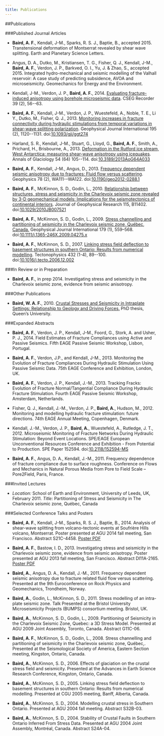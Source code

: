```yaml
--- 
title: Publications
---
```


##Publications

###Published Journal Articles
-   **Baird, A. F.**, Kendall, J-M., Sparks, R. S. J., Baptie, B., accepted 2015. Transtensional deformation of Montserrat revealed by shear wave splitting. Earth and Planetary Science Letters.

-	Angus, D. A., Dutko, M., Kristiansen, T. G., Fisher, Q. J., Kendall, J-M., **Baird, A. F.**, Verdon, J. P., Barkved, O. I., Yu, J. & Zhao, S., accepted 2015. Integrated hydro-mechanical and seismic modelling of the Valhall reservoir: A case study of predicting subsidence, AVOA and microseismicity. Geomechanics for Energy and the Environment.

-   Kendall, J-M., Verdon, J. P., **Baird, A. F.**, 2014.
    [Evaluating fracture-induced anisotropy using borehole microseismic data](/publications/Kendall2014). CSEG Recorder 39 (2), 56--63.

-   **Baird, A. F.**, Kendall, J-M., Verdon, J. P., Wuestefeld, A., Noble, T. E., Li Y., Dutko, M., Fisher, Q. J., 2013.
    [Monitoring increases in fracture connectivity during hydraulic stimulations from temporal variations in shear-wave splitting polarization](/publications/baird2013a). Geophysical Journal International 195 (2), 1120--1131.
    doi:[10.1093/gji/ggt274](http://dx.doi.org/10.1093/gji/ggt274)

-   Harland, S. R., Kendall, J-M., Stuart, G., Lloyd, G., **Baird, A. F.**, 
    Smith, A., Prichard, H., Brisbourne, A., 2013. [Deformation in the Rutford ice stream, West Antarctica: measuring shear-wave anisotropy using icequakes](/publications/harland2013). Annals of Glaciology 54 (64) 
    105--114.
    doi:[10.3189/2013AoG64A033](http://dx.doi.org/10.3189/2013AoG64A033)

-   **Baird, A. F.**, Kendall, J-M., Angus, D., 2013.
    [Frequency dependent seismic anisotropy due to fractures: Fluid flow
    versus scattering](/publications/baird2013). Geophysics 78 (2), WA111-–WA122.
    doi:[10.1190/geo2012-0288.1](http://dx.doi.org/10.1190/geo2012-0288.1)

-   **Baird, A. F.**, McKinnon, S. D., Godin, L., 2010. [Relationship
    between structures, stress and seismicity in the Charlevoix seismic
    zone revealed by 3-D geomechanical models: Implications for the
    seismotectonics of continental interiors](/publications/baird2010). Journal of Geophysical
    Research 115, B11402.
    doi:[10.1029/2010JB007521](http://dx.doi.org/10.1029/2010JB007521)

-   **Baird, A. F.**, McKinnon, S. D., Godin, L., 2009. [Stress
    channelling and partitioning of seismicity in the Charlevoix seismic
    zone, Québec, Canada.](/publications/baird2009) Geophysical Journal International 179 (1), 559–568.    
    doi:[10.1111/j.1365-246X.2009.04275.x](http://dx.doi.org/10.1111/j.1365-246X.2009.04275.x)

-   **Baird, A. F.**, McKinnon, S. D., 2007. [Linking stress field
    deflection to basement structures in southern Ontario: Results from
    numerical modelling](/publications/baird2007). Tectonophysics 432 (1-4), 89--100.
    doi:[10.1016/j.tecto.2006.12.002](http://dx.doi.org/10.1016/j.tecto.2006.12.002)
    
###In Review or in Preparation

-   **Baird, A. F.**, in prep 2014. Investigating stress and seismicity in the Charlevoix seismic zone, evidence from seismic anisotropy.


    
###Other Publications

-   **Baird, W. A. F.**, 2010. [Crustal Stresses and Seismicity in Intraplate Settings: Relationship to Geology and Driving Forces.](/publications/baird_phd) PhD thesis, Queen’s University.
    
###Expanded Abstracts

-   **Baird, A. F.**, Verdon, J. P., Kendall, J-M., Foord, G., Stork, A. and Usher, P. J., 2014. Field Estimates of Fracture Compliances using Active and Passive Seismics. Fifth EAGE Passive Seismic Workshop, Lisbon, Portugal.

-   **Baird, A. F.**, Verdon, J.P., and Kendall, J-M., 2013. Monitoring the Evolution of Fracture Compliances During Hydraulic Stimulation Using Passive Seismic Data. 75th EAGE Conference and Exhibition, London, UK.

-   **Baird, A. F.**, Verdon, J. P., Kendall, J.-M., 2013. Tracking Fracks: 
    Evolution of Fracture Normal/Tangential Compliance During Hydraulic 
    Fracture Stimulation. Fourth EAGE Passive Seismic Workshop, Amsterdam, Netherlands.    

-   Fisher, Q. J., Kendall, J.-M., Verdon, J. P., **Baird, A.**, Hudson,
    M., 2012. Monitoring and modelling hydraulic fracture stimulation:
    future directions. 74th EAGE Annual Meeting, Copenhagen, Denmark.

-   Kendall, J.-M., Verdon, J. P., **Baird, A.**, Wuestefeld, A.,
    Rutledge, J. T., 2012. Microseismic Monitoring of Fracture Networks
    During Hydraulic Stimulation: Beyond Event Locations. SPE/EAGE
    European Unconventional Resources Conference and Exhibition - From
    Potential to Production. SPE Paper 152594.
    doi:[10.2118/152594-MS](http://dx.doi.org/10.2118/152594-MS) 

-   **Baird, A. F.**, Angus, D. A., Kendall, J.-M., 2011. Frequency
    dependence of fracture compliance due to surface roughness.
    Conference on Flows and Mechanics in Natural Porous Media from Pore
    to Field Scale – Pore2Field, Paris, France.

###Invited Lectures

-   *Location:* School of Earth and Environment, University of Leeds,
    UK, February 2011. *Title:* Partitioning of Stress and Seismicity in
    The Charlevoix seismic zone, Québec, Canada

###Selected Conference Talks and Posters
-   **Baird, A. F.**, Kendall, J-M., Sparks, R. S. J., Baptie, B., 2014. Analysis of shear-wave splitting from volcano-tectonic events at Soufrière Hills volcano, Montserrat. Poster presented at AGU 2014 fall meeting, San Francisco. Abstract S21C-4458. [Poster PDF](/pdfs/Baird_AGU_2014.pdf)

-   **Baird, A. F.**, Bastow, I. D., 2013. Investigating stress and seismicity in the Charlevoix seismic zone,
    evidence from seismic anisotropy. Poster presented at AGU 2013 fall meeting, San Francisco. Abstract DI11A-2165. [Poster PDF](/pdfs/Baird_AGU_2013.pdf)

-   **Baird, A.**, Angus, D. A., Kendall, J.-M., 2011. Frequency
    dependent seismic anisotropy due to fracture related fluid flow
    versus scattering. Presented at the 9th Euroconference on Rock
    Physics and Geomechanics, Trondheim, Norway.

-   **Baird, A.**, Godin, L., McKinnon, S. D., 2011. Stress modelling of
    an intra-plate seismic zone. Talk Presented at the Bristol
    University Microseismicity Projects (BUMPS) consortium meeting.
    Bristol, UK.

-   **Baird, A.**, McKinnon, S. D., Godin, L., 2009. Partitioning of
    Seismicity in the Charlevoix Seismic Zone, Quebec: a 3D Stress
    Model. Presented at AGU 2009 Joint Assembly, Toronto, Canada.
    Abstract G11C-06.

-   **Baird, A. F.**, McKinnon, S. D., Godin, L., 2008. Stress
    channelling and partitioning of seismicity in the Charlevoix seismic
    zone, Québec,. Presented at the Seismological Society of America,
    Eastern Section meeting, Kingston, Ontario, Canada.

-   **Baird, A.**, McKinnon, S. D., 2006. Effects of glaciation on the
    crustal stress field and seismicity. Presented at the Advances in
    Earth Science Research Conference, Kingston, Ontario, Canada.

-   **Baird, A.**, McKinnon, S. D., 2005. Linking stress field
    deflection to basement structures in southern Ontario: Results from
    numerical modelling. Presented at CGU 2005 meeting, Banff, Alberta,
    Canada.

-   **Baird, A.**, McKinnon, S. D., 2004. Modelling crustal stress in
    Southern Ontario. Presented at AGU 2004 fall meeting. Abstract
    S32B-03.

-   **Baird, A.**, McKinnon, S. D., 2004. Stability of Crustal Faults in
    Southern Ontario Inferred From Stress Data. Presented at AGU 2004
    Joint Assembly, Montréal, Canada. Abstract S24A-04.